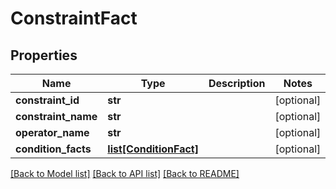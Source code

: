 # ConstraintFact

## Properties

| Name                | Type                                        | Description | Notes      |
| ------------------- | ------------------------------------------- | ----------- | ---------- |
| **constraint_id**   | **str**                                     |             | [optional] |
| **constraint_name** | **str**                                     |             | [optional] |
| **operator_name**   | **str**                                     |             | [optional] |
| **condition_facts** | [**list[ConditionFact]**](ConditionFact.md) |             | [optional] |

[[Back to Model list]](../README.md#documentation-for-models) [[Back to API list]](../README.md#documentation-for-api-endpoints) [[Back to README]](../README.md)
